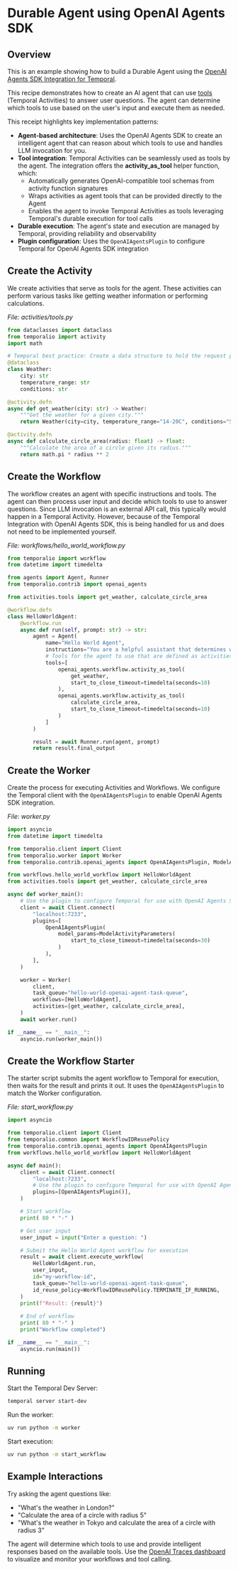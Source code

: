 <!--
description: Build a durable AI agent with OpenAI Agents SDK and Temporal that can intelligently choose tools to answer user questions
tags: [agents, python, openai]
priority: 750
-->

# Durable Agent using OpenAI Agents SDK

## Overview
This is an example showing how to build a Durable Agent using the [OpenAI Agents SDK Integration for Temporal](https://github.com/temporalio/sdk-python/tree/main/temporalio/contrib/openai_agents). 

This recipe demonstrates how to create an AI agent that can use [tools](https://github.com/temporalio/sdk-python/tree/main/temporalio/contrib/openai_agents#tool-calling) (Temporal Activities) to answer user questions. The agent can determine which tools to use based on the user's input and execute them as needed. 

This receipt highlights key implementation patterns: 
- **Agent-based architecture**: Uses the OpenAI Agents SDK to create an intelligent agent that can reason about which tools to use and handles LLM invocation for you.
- **Tool integration**: Temporal Activities can be seamlessly used as tools by the agent. The integration offers the **activity_as_tool** helper function, which:
  - Automatically generates OpenAI-compatible tool schemas from activity function signatures
  - Wraps activities as agent tools that can be provided directly to the Agent
  - Enables the agent to invoke Temporal Activities as tools leveraging Temporal's durable execution for tool calls
- **Durable execution**: The agent's state and execution are managed by Temporal, providing reliability and observability
- **Plugin configuration**: Uses the `OpenAIAgentsPlugin` to configure Temporal for OpenAI Agents SDK integration

## Create the Activity

We create activities that serve as tools for the agent. These activities can perform various tasks like getting weather information or performing calculations.

*File: activities/tools.py*

```python
from dataclasses import dataclass
from temporalio import activity
import math

# Temporal best practice: Create a data structure to hold the request parameters.
@dataclass
class Weather:
    city: str
    temperature_range: str
    conditions: str

@activity.defn
async def get_weather(city: str) -> Weather:
    """Get the weather for a given city."""
    return Weather(city=city, temperature_range="14-20C", conditions="Sunny with wind.")

@activity.defn
async def calculate_circle_area(radius: float) -> float:
    """Calculate the area of a circle given its radius."""
    return math.pi * radius ** 2
```

## Create the Workflow

The workflow creates an agent with specific instructions and tools. The agent can then process user input and decide which tools to use to answer questions. Since LLM invocation is an external API call, this typically would happen in a Temporal Activity. However, because of the Temporal Integration with OpenAI Agents SDK, this is being handled for us and does not need to be implemented yourself. 

*File: workflows/hello_world_workflow.py*

```python
from temporalio import workflow
from datetime import timedelta

from agents import Agent, Runner
from temporalio.contrib import openai_agents

from activities.tools import get_weather, calculate_circle_area

@workflow.defn
class HelloWorldAgent:
    @workflow.run
    async def run(self, prompt: str) -> str:
        agent = Agent(
            name="Hello World Agent",
            instructions="You are a helpful assistant that determines what tool to use based on the user's question.",
            # Tools for the agent to use that are defined as activities
            tools=[
                openai_agents.workflow.activity_as_tool(
                    get_weather, 
                    start_to_close_timeout=timedelta(seconds=10)
                ),
                openai_agents.workflow.activity_as_tool(
                    calculate_circle_area, 
                    start_to_close_timeout=timedelta(seconds=10)
                )
            ]
        )

        result = await Runner.run(agent, prompt)
        return result.final_output
```

## Create the Worker

Create the process for executing Activities and Workflows.
We configure the Temporal client with the `OpenAIAgentsPlugin` to enable OpenAI Agents SDK integration.

*File: worker.py*
```python
import asyncio
from datetime import timedelta

from temporalio.client import Client
from temporalio.worker import Worker
from temporalio.contrib.openai_agents import OpenAIAgentsPlugin, ModelActivityParameters

from workflows.hello_world_workflow import HelloWorldAgent
from activities.tools import get_weather, calculate_circle_area

async def worker_main():
    # Use the plugin to configure Temporal for use with OpenAI Agents SDK
    client = await Client.connect(
        "localhost:7233",
        plugins=[
            OpenAIAgentsPlugin(
                model_params=ModelActivityParameters(
                    start_to_close_timeout=timedelta(seconds=30)
                )
            ),
        ],
    )

    worker = Worker(
        client,
        task_queue="hello-world-openai-agent-task-queue",
        workflows=[HelloWorldAgent],
        activities=[get_weather, calculate_circle_area],
    )
    await worker.run()

if __name__ == "__main__":
    asyncio.run(worker_main())
```

## Create the Workflow Starter

The starter script submits the agent workflow to Temporal for execution, then waits for the result and prints it out.
It uses the `OpenAIAgentsPlugin` to match the Worker configuration.

*File: start_workflow.py*
```python
import asyncio

from temporalio.client import Client
from temporalio.common import WorkflowIDReusePolicy
from temporalio.contrib.openai_agents import OpenAIAgentsPlugin
from workflows.hello_world_workflow import HelloWorldAgent

async def main():
    client = await Client.connect(
        "localhost:7233",
        # Use the plugin to configure Temporal for use with OpenAI Agents SDK
        plugins=[OpenAIAgentsPlugin()],
    )

    # Start workflow
    print( 80 * "-" )

    # Get user input
    user_input = input("Enter a question: ")

    # Submit the Hello World Agent workflow for execution
    result = await client.execute_workflow(
        HelloWorldAgent.run,
        user_input,
        id="my-workflow-id",
        task_queue="hello-world-openai-agent-task-queue",
        id_reuse_policy=WorkflowIDReusePolicy.TERMINATE_IF_RUNNING,
    )
    print(f"Result: {result}")
    
    # End of workflow
    print( 80 * "-" )
    print("Workflow completed")

if __name__ == "__main__":
    asyncio.run(main())
```

## Running

Start the Temporal Dev Server:

```bash
temporal server start-dev
```

Run the worker:

```bash
uv run python -m worker
```

Start execution:

```bash
uv run python -m start_workflow
```

## Example Interactions

Try asking the agent questions like:
- "What's the weather in London?"
- "Calculate the area of a circle with radius 5"
- "What's the weather in Tokyo and calculate the area of a circle with radius 3"

The agent will determine which tools to use and provide intelligent responses based on the available tools. Use the [OpenAI Traces dashboard](https://platform.openai.com/traces) to visualize and monitor your workflows and tool calling. 